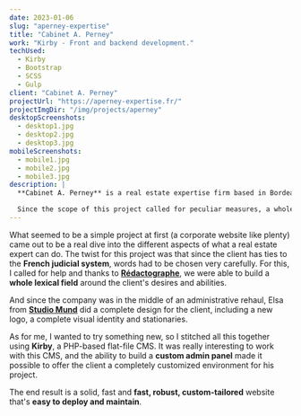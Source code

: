 ```yaml
---
date: 2023-01-06
slug: "aperney-expertise"
title: "Cabinet A. Perney"
work: "Kirby - Front and backend development."
techUsed:
  - Kirby
  - Bootstrap
  - SCSS
  - Gulp
client: "Cabinet A. Perney"
projectUrl: "https://aperney-expertise.fr/"
projectImgDir: "/img/projects/aperney"
desktopScreenshots:
  - desktop1.jpg
  - desktop2.jpg
  - desktop3.jpg
mobileScreenshots:
  - mobile1.jpg
  - mobile2.jpg
  - mobile3.jpg
description: |
  **Cabinet A. Perney** is a real estate expertise firm based in Bordeaux.

  Since the scope of this project called for peculiar measures, a whole team was put together to answer the client's problematics.
---
```


What seemed to be a simple project at first (a corporate website like plenty) came out to be a real dive into the different aspects of what a real estate expert can do. The twist for this project was that since the client has ties to the **French judicial system**, words had to be chosen very carefully. For this, I called for help and thanks to [**Rédactographe**](https://www.redactographe.com/), we were able to build a **whole lexical field** around the client's desires and abilities.

And since the company was in the middle of an administrative rehaul, Elsa from [**Studio Mund**](http://studiomund.fr/) did a complete design for the client, including a new logo, a complete visual identity and stationaries.

As for me, I wanted to try something new, so I stitched all this together using **Kirby**, a PHP-based flat-file CMS. It was really interesting to work with this CMS, and the ability to build a **custom admin panel** made it possible to offer the client a completely customized environment for his project.

The end result is a solid, fast and **fast, robust, custom-tailored** website that's **easy to deploy and maintain**.
